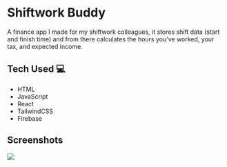 # Shiftwork Buddy

A finance app I made for my shiftwork colleagues, it stores shift data (start and finish time) and from there calculates the hours you've worked, your tax, and expected income.

## Tech Used 💻
* HTML 
* JavaScript
* React 
* TailwindCSS
* Firebase

## Screenshots
<img src="https://github.com/maxxjonesyy/shiftwork_buddy/assets/73814371/fff038f1-7c96-41d1-9a31-e3924d375282">
